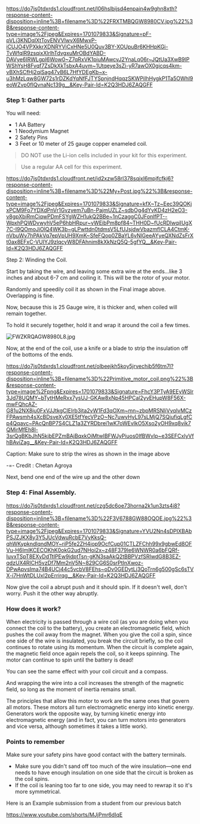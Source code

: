 https://do7js0tdxrds1.cloudfront.net/l06hslbijsd4enpain4w9ghn8xth?response-content-disposition=inline%3B+filename%3D%22FRXTMBQGW8980CV.jpg%22%3B&response-content-type=image%2Fjpeg&Expires=1701079833&Signature=pF-pVLj3KNDqlXtTovENVVlwvX6MwxP-iCUJO4VPXkkrXDNRYVjCxHNe5U0Quv3BY-XOUpuBr6KHHpKGi-TvWfqlR9zsqixXlrlhTdvgxuMrOBdYABD-DAVye6IRWLgpI6Wow0~Z7qRxVK1piuMAwcvJ2YnaLq06r~JQtUa3XwB9lPWShYsH8Fvqf7ZsDkXkTsbxA4uvm~1Utqeye3sZi-yR7awOX0gicqs4km-vBXhSCfHj2qiSag47vB6L7HfYDEgKb~x-u3hMzLqw8GW72s1rDZKdYqNfFJTYSpnjndHqqzSKWPiIhHygkP1Ta5OWhl9eoWZvp0fIQvnaNc139g__&Key-Pair-Id=K2Q3HDJ6ZAQGFF


### Step 1: Gather parts

You will need:
* 1 AA Battery 
* 1 Neodymium Magnet 
* 2 Safety Pins
* 3 Feet or 10 meter of 25 gauge copper enameled coil.

>DO NOT use the Li-ion cells included in your kit for this experiment. 

>Use a regular AA cell for this experiment.

https://do7js0tdxrds1.cloudfront.net/id2xzw58rl378sqjxl6mpjfcfkj6?response-content-disposition=inline%3B+filename%3D%22My+Post.jpg%22%3B&response-content-type=image%2Fjpeg&Expires=1701079833&Signature=kfX~Tz~Eec39QOKjxPCM9Fo7YDXdPnVr1Gvzyem7uBn-PajmUZLZ~sdbOg4dYvKD4zH2eO3-v8gpXbiRmCiqwPDmFSYgWZH1ukQ2BBe~1nCzaggC0JFonlfPT--WpxhPQWDvwyhV5eP6hbHRpur~vWEibPm8pf84~THH0D~fUcRDlwqiIUgX7C-I9QOmoJiOlQ4WK3b~gLPwttdn0tdmsV5LfUJsjdwVbazmflCLA4CtmK-nVbuWv7hPAkVq7epVpUH9XmK~SfeFQop0ZBaYL6vNlGeeAYyeQXNdZsFrXt0ax8EFxC-VUIYJ9zlqcyW8DFAhnim8kXkNzQ5Q-5gfYQ__&Key-Pair-Id=K2Q3HDJ6ZAQGFF

Step 2: Winding the Coil.

Start by taking the wire, and leaving some extra wire at the ends...like 3 inches and about 6-7 cm and coiling it. This will be the rotor of your motor.

Randomly and speedily coil it as shown in the Final image above. Overlapping is fine.

Now, because this is 25 Gauge wire, it is thicker and, when coiled will remain together.

To hold it securely together, hold it and wrap it around the coil a few times.


![FWZKRQAGW8980L8.jpg](https://www.pupilfirst.school/markdown_attachments/3293/2EdFD0pp1mfwNIIk4QEFhQ)


Now, at the end of the coil, use a knife or a blade to strip the insulation off of the bottoms of the ends.

https://do7js0tdxrds1.cloudfront.net/olbeejkh5koy5jrvechib5f6tm7l?response-content-disposition=inline%3B+filename%3D%22Primitive_motor_coil.png%22%3B&response-content-type=image%2Fpng&Expires=1701079833&Signature=FhcY3PTyA9EEyWSlr3Jd78UQMY~bTytHMeRxx7ysUJ-GKAw8xNp45HPCal2yvEHupW8F56X-mwFQhcAZ-G81u2NX8ju0FxVJJtkgCIElrb3ita2vW1Fd3qOXm~mn~zbpMRSNliVvqIvMCzFPAwsmh4sXcBDsveXy0XE5tfYecVPzO~Nc7uwyHyL97sLMjQ7SQjufiqLgfCp4Qqavc~PAcQnBP7S4CLZ1a3ZYRDbrei1wK7oWEvIkO5Xso2yOH9xq8vik7QMirMfEh8l-3srQgBKbJhN5kjbEPZmBAjBqxkOiMtwIBFWJyPiuos0IfBWvIp~e3SEFCxlyVfhBAviZag__&Key-Pair-Id=K2Q3HDJ6ZAQGFF

Caption: Make sure to strip the wires as shown in the image above

-=- Credit : Chetan Agroya

Next, bend one end of the wire up and the other down

### Step 4: Final Assembly.

https://do7js0tdxrds1.cloudfront.net/czg5dc6oe73horna2k1un3zts4i8?response-content-disposition=inline%3B+filename%3D%22F3V6788GW88OQOE.jpg%22%3B&response-content-type=image%2Fjpeg&Expires=1701079833&Signature=YVU2Nn4sDPIXBAbPSJZJKX8y3Y5JUcVdwuRcbE7VyKksQ-qhWKypkndIqndMOY~riP5fe2ZH4iop9OcfCup01CTLZFChh99x9gbwEd8OFVu-H6ImlKCECOKhK0okG2ud7NHoi2x~z48F379Ie6WNWR0a6bFQRf-IuvxTSpT8EXyDdTtIPEw9idptTsn-gKN3saAkQ2tBBPVzfSRIwdG8B3EZ-qdzUX4RICH5vzDf7Mm2nV5N~829CG6S0srPtInXwoz-DPwApvsIma74B4UCj44c5vcbV8FEhs~oDv0GEDytLj3QoTrn6g500gSc6sTVX-i7HnWtDLUxl2pErrirqg__&Key-Pair-Id=K2Q3HDJ6ZAQGFF


Now give the coil a abrupt push and it should spin. If it doesn't well, don't worry. Push it the other way abruptly.

### How does it work?
	
When electricity is passed through a wire coil (as you are doing when you connect the coil to the battery), you create an electromagnetic field, which pushes the coil away from the magnet. When you give the coil a spin, since one side of the wire is insulated, you break the circuit briefly, so the coil continues to rotate using its momentum. When the circuit is complete again, the magnetic field once again repels the coil, so it keeps spinning. The motor can continue to spin until the battery is dead!

You can see the same effect with your coil circuit and a compass.

And wrapping the wire into a coil increases the strength of the magnetic field, so long as the moment of inertia remains small.

The principles that allow this motor to work are the same ones that govern all motors. These motors all turn electromagnetic energy into kinetic energy. Generators work the opposite way, by turning kinetic energy into electromagnetic energy (and in fact, you can turn motors into generators and vice versa, although sometimes it takes a little work).

### Points to remember

Make sure your safety pins have good contact with the battery terminals.

* Make sure you didn't sand off too much of the wire insulation—one end needs to have enough insulation on one side that the circuit is broken as the coil spins.
* If the coil is leaning too far to one side, you may need to rewrap it so it's more symmetrical.

Here is an Example submission from a student from our previous batch


https://www.youtube.com/shorts/MJjPmr6dIqE